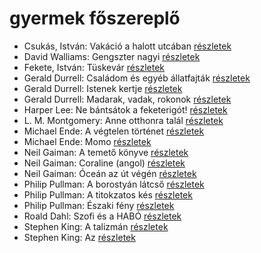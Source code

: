 # gyermek főszereplő

- Csukás, István: Vakáció a halott utcában [részletek](_details/Csuk%C3%A1s%2C%20Istv%C3%A1n.md#id_1412)
- David Walliams: Gengszter nagyi [részletek](_details/David%20Walliams.md#id_1218)
- Fekete, István: Tüskevár [részletek](_details/Fekete%2C%20Istv%C3%A1n.md#id_121)
- Gerald Durrell: Családom és egyéb állatfajták [részletek](_details/Gerald%20Durrell.md#id_50)
- Gerald Durrell: Istenek kertje [részletek](_details/Gerald%20Durrell.md#id_868)
- Gerald Durrell: Madarak, vadak, rokonok [részletek](_details/Gerald%20Durrell.md#id_867)
- Harper Lee: Ne bántsátok a feketerigót! [részletek](_details/Harper%20Lee.md#id_987)
- L. M. Montgomery: Anne otthonra talál [részletek](_details/L.%20M.%20Montgomery.md#id_488)
- Michael Ende: A végtelen történet [részletek](_details/Michael%20Ende.md#id_353)
- Michael Ende: Momo [részletek](_details/Michael%20Ende.md#id_1430)
- Neil Gaiman: A temető könyve [részletek](_details/Neil%20Gaiman.md#id_1424)
- Neil Gaiman: Coraline (angol) [részletek](_details/Neil%20Gaiman.md#id_1431)
- Neil Gaiman: Óceán az út végén [részletek](_details/Neil%20Gaiman.md#id_1433)
- Philip Pullman: A borostyán látcső [részletek](_details/Philip%20Pullman.md#id_1221)
- Philip Pullman: A titokzatos kés [részletek](_details/Philip%20Pullman.md#id_1220)
- Philip Pullman: Északi fény [részletek](_details/Philip%20Pullman.md#id_1219)
- Roald Dahl: Szofi és a HABÓ [részletek](_details/Roald%20Dahl.md#id_537)
- Stephen King: A talizmán [részletek](_details/Stephen%20King.md#id_549)
- Stephen King: Az [részletek](_details/Stephen%20King.md#id_555)